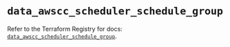 # `data_awscc_scheduler_schedule_group`

Refer to the Terraform Registry for docs: [`data_awscc_scheduler_schedule_group`](https://registry.terraform.io/providers/hashicorp/awscc/0.70.0/docs/data-sources/scheduler_schedule_group).
